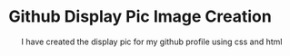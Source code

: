 # Github Display Pic Image Creation

<p align="center">I have created the display pic for my github profile using css and html</p>

